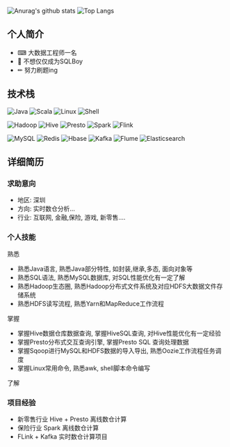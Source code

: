 
![Anurag's github stats](https://github-readme-stats.vercel.app/api?username=jface001&theme=vue-dark)
![Top Langs](https://github-readme-stats.vercel.app/api/top-langs/?username=jface001&layout=compact&theme=vue-dark)

## 个人简介
- ⌨ 大数据工程师一名
- 👦 不想仅仅成为SQLBoy  
- ✏  努力刷题ing

## 技术栈
![Java](https://img.shields.io/badge/-Java-192133?style=flat-square&logo=java&logoColor=white)
![Scala](https://img.shields.io/badge/-Scala-192133?style=flat-square&logo=scala&logoColor=white)
![Linux](https://img.shields.io/badge/-Linux-192133?style=flat-square&logo=linux&logoColor=white)
![Shell](https://img.shields.io/badge/-Shell-192133?style=flat-square&logo=shell&logoColor=white)

![Hadoop](https://img.shields.io/badge/-Hadoop-192133?style=flat-square&logo=apache-hadoop&logoColor=white)
![Hive](https://img.shields.io/badge/-Hive-192133?style=flat-square&logo=apache-hive&logoColor=white)
![Presto](https://img.shields.io/badge/-Presto-192133?style=flat-square&logo=presto&logoColor=white)
![Spark](https://img.shields.io/badge/-Spark-192133?style=flat-square&logo=apache-spark&logoColor=white)
![Flink](https://img.shields.io/badge/-Flink-192133?style=flat-square&logo=apache-flink&logoColor=white)

![MySQL](https://img.shields.io/badge/-MySQL-192133?style=flat-square&logo=mysql&logoColor=white)
![Redis](https://img.shields.io/badge/-Redis-192133?style=flat-square&logo=redis&logoColor=white)
![Hbase](https://img.shields.io/badge/-Hbase-192133?style=flat-square&logo=apache-hbase&logoColor=white)
![Kafka](https://img.shields.io/badge/-Kafka-192133?style=flat-square&logo=apache-kafka&logoColor=white)
![Flume](https://img.shields.io/badge/-Sqoop-192133?style=flat-square&logo=apache-sqoop&logoColor=white)
![Elasticsearch](https://img.shields.io/badge/-ES-192133?style=flat-square&logo=elasticsearch&logoColor=white)


## 详细简历
### 求助意向
- 地区: 深圳
- 方向: 实时数仓分析...
- 行业: 互联网, 金融,保险, 游戏, 新零售....
### 个人技能
熟悉 
- 熟悉Java语言, 熟悉Java部分特性, 如封装,继承,多态, 面向对象等
- 熟悉SQL语法, 熟悉MySQL数据库, 对SQL性能优化有一定了解 
- 熟悉Hadoop生态圈, 熟悉Hadoop分布式文件系统及对应HDFS大数据文件存储系统
- 熟悉HDFS读写流程, 熟悉Yarn和MapReduce工作流程

掌握
- 掌握Hive数据仓库数据查询, 掌握HiveSQL查询, 对Hive性能优化有一定经验
- 掌握Presto分布式交互查询引擎, 掌握Presto SQL 查询处理数据
- 掌握Sqoop进行MySQL和HDFS数据的导入导出, 熟悉Oozie工作流程任务调度
- 掌握Linux常用命令, 熟悉awk, shell脚本命令编写  

了解  

### 项目经验
- 新零售行业 Hive + Presto 离线数仓计算
- 保险行业 Spark 离线数仓计算
- FLink + Kafka 实时数仓计算项目





